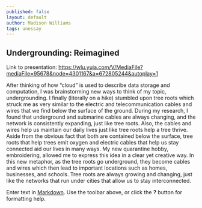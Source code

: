 ```yaml
---
published: false
layout: default
author: Madison Williams
tags: unessay
---
```

## Undergrounding: Reimagined

Link to presentation: https://wlu.yuja.com/V/MediaFile?mediaFile=95678&node=4301167&a=672805244&autoplay=1 

After thinking of how “cloud” is used to describe data storage and computation, I was brainstorming new ways to think of my topic, undergrounding. I finally (literally on a hike) stumbled upon tree roots which struck me as very similar to the electric and telecommunication cables and wires that we find below the surface of the ground. During my research, I found that underground and submarine cables are always changing, and the network is consistently expanding, just like tree roots. Also, the cables and wires help us maintain our daily lives just like tree roots help a tree thrive. Aside from the obvious fact that both are contained below the surface, tree roots that help trees emit oxygen and electric cables that help us stay connected aid our lives in many ways. My new quarantine hobby, embroidering, allowed me to express this idea in a clear yet creative way. In this new metaphor, as the tree roots go underground, they become cables and wires which then lead to important locations such as homes, businesses, and schools. Tree roots are always growing and changing, just like the networks that run under cities that allow us to stay interconnected. 

Enter text in [Markdown](http://daringfireball.net/projects/markdown/). Use the toolbar above, or click the **?** button for formatting help.
